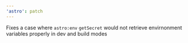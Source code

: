 ```yaml
---
'astro': patch
---
```


Fixes a case where `astro:env` `getSecret` would not retrieve envirnonment variables properly in dev and build modes
